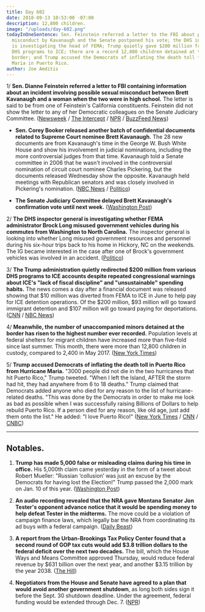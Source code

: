 ```yaml
---
title: Day 602
date: 2018-09-13 10:53:00 -07:00
description: 12,800 children.
image: "/uploads/day-602.png"
todayInOneSentence: Sen. Feinstein referred a letter to the FBI about potential sexual
  misconduct by Kavanaugh and the Senate postponed his vote; the DHS inspector general
  is investigating the head of FEMA; Trump quietly gave $200 million from various
  DHS programs to ICE; there are a record 12,800 children detained at the southern
  border; and Trump accused the Democrats of inflating the death toll from Hurricane
  Maria in Puerto Rico.
author: Joe Amditis
---
```


1/ **Sen. Dianne Feinstein referred a letter to FBI containing information about an incident involving possible sexual misconduct between Brett Kavanaugh and a woman when the two were in high school.** The letter is said to be from one of Feinstein's California constituents. Feinstein did not show the letter to any of her Democratic colleagues on the Senate Judiciary Committee. ([Newsweek](https://www.newsweek.com/brett-kavanaugh-accused-sexual-misconduct-1120385) / [The Intercept](https://theintercept.com/2018/09/12/brett-kavanaugh-confirmation-dianne-feinstein/) / [NPR](https://www.npr.org/2018/09/13/647511365/democrats-refer-kavanaugh-allegations-to-fbi-deepening-divide-over-his-nominatio) / [BuzzFeed News](https://www.buzzfeednews.com/article/lissandravilla/senate-democrats-have-sent-a-secret-letter-about-brett))

* **Sen. Corey Booker released another batch of confidential documents related to Supreme Court nominee Brett Kavanaugh.** The 28 new documents are from Kavanaugh's time in the George W. Bush White House and show his involvement in judicial nominations, including the more controversial judges from that time. Kavanaugh told a Senate committee in 2006 that he wasn't involved in the controversial nomination of circuit court nominee Charles Pickering, but the documents released Wednesday show the opposite. Kavanaugh held meetings with Republican senators and was closely involved in Pickering's nomination. ([NBC News](https://www.nbcnews.com/politics/supreme-court/sen-cory-booker-releases-28-new-documents-related-kavanaugh-n909101) / [Politico](https://www.politico.com/story/2018/09/12/kavanaugh-emails-controversial-nomination-817798))

* **The Senate Judiciary Committee delayed Brett Kavanaugh's confirmation vote until next week.** ([Washington Post](https://www.washingtonpost.com/politics/senate-committee-delays-vote-on-kavanaugh-nomination-until-next-week/2018/09/13/726bdb7e-b758-11e8-b79f-f6e31e555258_story.html?utm_term=.91358e615005))

2/ **The DHS inspector general is investigating whether FEMA administrator Brock Long misused government vehicles during his commutes from Washington to North Carolina.** The inspector general is looking into whether Long misused government resources and personnel during his six-hour trips back to his home in Hickory, NC on the weekends. The IG became interested in the case after one of Brock's government vehicles was involved in an accident. ([Politico](https://www.politico.com/story/2018/09/13/trump-fema-administrator-under-investigation-821231)) 

3/ **The Trump administration quietly redirected $200 million from various DHS programs to ICE accounts despite repeated congressional warnings about ICE's "lack of fiscal discipline" and "unsustainable" spending habits.** The news comes a day after a financial document was released showing that $10 million was diverted from FEMA to ICE in June to help pay for ICE detention operations. Of the $200 million, $93 million will go toward immigrant detention and $107 million will go toward paying for deportations. ([CNN](https://www.cnn.com/2018/09/12/politics/ice-more-money-fema-dhs/index.html) / [NBC News](https://www.nbcnews.com/politics/immigration/dhs-transferred-169-million-other-programs-ice-migrant-detention-n909016))

4/ **Meanwhile, the number of unaccompanied minors detained at the border has risen to the highest number ever recorded.** Population levels at federal shelters for migrant children have increased more than five-fold since last summer. This month, there were more than 12,800 children in custody, compared to 2,400 in May 2017. ([New York Times](https://www.nytimes.com/2018/09/12/us/migrant-children-detention.html))

5/ **Trump accused Democrats of inflating the death toll in Puerto Rico from Hurricane Maria.** "3000 people did not die in the two hurricanes that hit Puerto Rico," Trump tweeted. "When I left the Island, AFTER the storm had hit, they had anywhere from 6 to 18 deaths." Trump claimed that Democrats added anyone who died for any reason to the list of hurricane-related deaths. "This was done by the Democrats in order to make me look as bad as possible when I was successfully raising Billions of Dollars to help rebuild Puerto Rico. If a person died for any reason, like old age, just add them onto the list." He added: "I love Puerto Rico!" ([New York Times](https://www.nytimes.com/2018/09/13/us/politics/trump-denies-puerto-rico-death-roll.html) / [CNN](https://www.cnn.com/2018/09/13/politics/trump-puerto-rico-death-toll/index.html) / [CNBC](https://www.cnbc.com/2018/09/13/trump-says-3000-people-did-not-die-in-puerto-rico-hurricanes.html))

---

## Notables.

1. **Trump has made 5,000 false or misleading claims during his time in office.** His 5,000th claim came yesterday in the form of a tweet about Robert Mueller: "Russian ‘collusion’ was just an excuse by the Democrats for having lost the Election!" Trump passed the 2,000 mark on Jan. 10 of this year. ([Washington Post](https://www.washingtonpost.com/politics/2018/09/13/president-trump-has-made-more-than-false-or-misleading-claims/?utm_term=.8466acbd68c3))

2. **An audio recording revealed that the NRA gave Montana Senator Jon Tester's opponent advance notice that it would be spending money to help defeat Tester in the midterms.** The move could be a violation of campaign finance laws, which legally bar the NRA from coordinating its ad buys with a federal campaign. ([Daily Beast](https://www.thedailybeast.com/exclusive-audio-reveals-potentially-illegal-coordination-between-nra-and-montana-senate-hopeful-matt-rosendale))

3. **A report from the Urban-Brookings Tax Policy Center found that a second round of GOP tax cuts would add $3.8 trillion dollars to the federal deficit over the next two decades.** The bill, which the House Ways and Means Committee approved Thursday, would reduce federal revenue by $631 billion over the next year, and another $3.15 trillion by the year 2038. ([The Hill](http://thehill.com/policy/finance/domestic-taxes/406584-new-report-finds-second-round-of-gop-tax-cuts-would-add-38))

4. **Negotiators from the House and Senate have agreed to a plan that would avoid another government shutdown**, as long both sides sign it before the Sept. 30 shutdown deadline. Under the agreement, federal funding would be extended through Dec. 7. ([NPR](https://www.npr.org/2018/09/13/647493498/house-and-senate-negotiators-strike-deal-to-avoid-shutdown-threat))